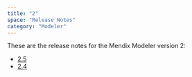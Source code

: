 ```yaml
---
title: "2"
space: "Release Notes"
category: "Modeler"
---
```


These are the release notes for the Mendix Modeler version 2:

* [2.5](2.5)
* [2.4](2.4)

